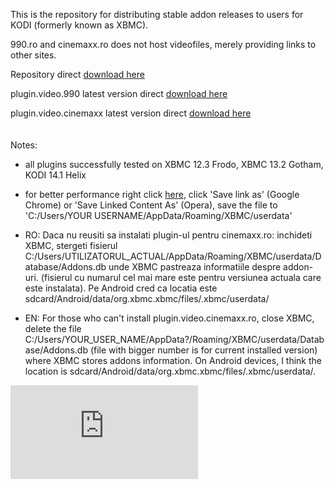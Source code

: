 This is the repository for distributing stable addon releases to users for KODI (formerly known as XBMC).

990.ro and cinemaxx.ro does not host videofiles, merely providing links to other sites.

Repository direct [download here](https://github.com/yokrysty/krysty-xbmc/raw/master/addons/repository.googlecode.krysty-xbmc/repository.googlecode.krysty-xbmc-1.0.4.zip)

plugin.video.990 latest version direct [download here](https://github.com/yokrysty/krysty-xbmc/raw/master/addons/plugin.video.990/plugin.video.990-0.4.5.zip)

plugin.video.cinemaxx latest version direct [download here](https://github.com/yokrysty/krysty-xbmc/raw/master/addons/plugin.video.cinemaxx/plugin.video.cinemaxx-1.0.8.zip)
<br /><br /><br />
Notes:

- all plugins successfully tested on XBMC 12.3 Frodo, XBMC 13.2 Gotham, KODI 14.1 Helix

- for better performance right click [here](https://github.com/yokrysty/krysty-xbmc/raw/master/settings/advancedsettings.xml), click 'Save link as' (Google Chrome) or 'Save Linked Content As' (Opera), save the file to 'C:/Users/YOUR USERNAME/AppData/Roaming/XBMC/userdata'

- RO: Daca nu reusiti sa instalati plugin-ul pentru cinemaxx.ro: inchideti XBMC, stergeti fisierul C:/Users/UTILIZATORUL_ACTUAL/AppData/Roaming/XBMC/userdata/Database/Addons.db unde XBMC pastreaza informatiile despre addon-uri. (fisierul cu numarul cel mai mare este pentru versiunea actuala care este instalata). Pe Android cred ca locatia este sdcard/Android/data/org.xbmc.xbmc/files/.xbmc/userdata/

- EN: For those who can't install plugin.video.cinemaxx.ro, close XBMC, delete the file C:/Users/YOUR_USER_NAME/AppData?/Roaming/XBMC/userdata/Database/Addons.db (file with bigger number is for current installed version) where XBMC stores addons information. On Android devices, I think the location is sdcard/Android/data/org.xbmc.xbmc/files/.xbmc/userdata/.

[![Analytics](https://ga-beacon.appspot.com/UA-46834994-1/krysty-xbmc/README.md)](https://github.com/igrigorik/ga-beacon)
